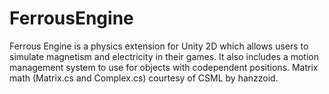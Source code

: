 # FerrousEngine
Ferrous Engine is a physics extension for Unity 2D which allows users to simulate magnetism and electricity in their games. It also includes a motion management system to use for objects with codependent positions.
Matrix math (Matrix.cs and Complex.cs) courtesy of CSML by hanzzoid.
